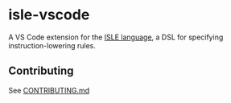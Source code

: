 # isle-vscode

A VS Code extension for the [ISLE language](https://github.com/bytecodealliance/wasmtime/tree/main/cranelift/isle), a DSL for specifying instruction-lowering rules.

## Contributing

See [CONTRIBUTING.md](CONTRIBUTING.md)
